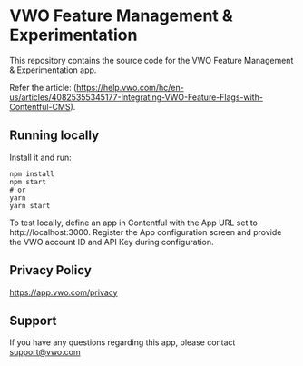 # VWO Feature Management & Experimentation

This repository contains the source code for the VWO Feature Management & Experimentation app.

Refer the article: (https://help.vwo.com/hc/en-us/articles/40825355345177-Integrating-VWO-Feature-Flags-with-Contentful-CMS).

## Running locally

Install it and run:

```
npm install
npm start
# or
yarn
yarn start
```

To test locally, define an app in Contentful with the App URL set to http://localhost:3000. Register the App configuration screen and provide the VWO account ID and API Key during configuration.

## Privacy Policy
https://app.vwo.com/privacy

## Support
If you have any questions regarding this app, please contact support@vwo.com
